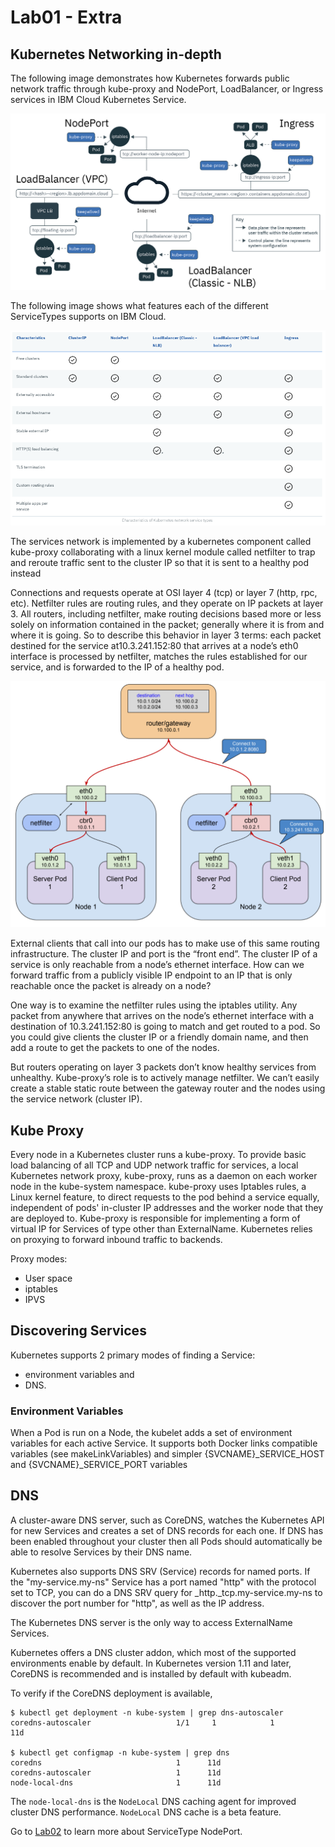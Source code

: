 # Lab01 - Extra

## Kubernetes Networking in-depth

The following image demonstrates how Kubernetes forwards public network traffic through kube-proxy and NodePort, LoadBalancer, or Ingress services in IBM Cloud Kubernetes Service.

![IKS public network traffic](../images/cs_network_planning_ov-01.png)

The following image shows what features each of the different ServiceTypes supports on IBM Cloud.

![IKS public network traffic](../images/kubernetes-network-service-types.png)

The services network is implemented by a kubernetes component called kube-proxy collaborating with a linux kernel module called netfilter to trap and reroute traffic sent to the cluster IP so that it is sent to a healthy pod instead

Connections and requests operate at OSI layer 4 (tcp) or layer 7 (http, rpc, etc). Netfilter rules are routing rules, and they operate on IP packets at layer 3. All routers, including netfilter, make routing decisions based more or less solely on information contained in the packet; generally where it is from and where it is going. So to describe this behavior in layer 3 terms: each packet destined for the service at10.3.241.152:80 that arrives at a node’s eth0 interface is processed by netfilter, matches the rules established for our service, and is forwarded to the IP of a healthy pod.

![Layer 3 Forwarding](../images/kube-layer3-networking.png)

External clients that call into our pods has to make use of this same routing infrastructure. The cluster IP and port is the “front end”. The cluster IP of a service is only reachable from a node’s ethernet interface. How can we forward traffic from a publicly visible IP endpoint to an IP that is only reachable once the packet is already on a node?

One way is to examine the netfilter rules using the iptables utility. Any packet from anywhere that arrives on the node’s ethernet interface with a destination of 10.3.241.152:80 is going to match and get routed to a pod. So you could give clients the cluster IP or a friendly domain name, and then add a route to get the packets to one of the nodes.

But routers operating on layer 3 packets don’t know healthy services from unhealthy. Kube-proxy’s role is to actively manage netfilter. We can’t easily create a stable static route between the gateway router and the nodes using the service network (cluster IP).

## Kube Proxy

Every node in a Kubernetes cluster runs a kube-proxy. To provide basic load balancing of all TCP and UDP network traffic for services, a local Kubernetes network proxy, kube-proxy, runs as a daemon on each worker node in the kube-system namespace. kube-proxy uses Iptables rules, a Linux kernel feature, to direct requests to the pod behind a service equally, independent of pods' in-cluster IP addresses and the worker node that they are deployed to. Kube-proxy is responsible for implementing a form of virtual IP for Services of type other than ExternalName. Kubernetes relies on proxying to forward inbound traffic to backends. 

Proxy modes:
- User space
- iptables
- IPVS

## Discovering Services

Kubernetes supports 2 primary modes of finding a Service:
- environment variables and 
- DNS.

### Environment Variables

When a Pod is run on a Node, the kubelet adds a set of environment variables for each active Service. It supports both Docker links compatible variables (see makeLinkVariables) and simpler {SVCNAME}_SERVICE_HOST and {SVCNAME}_SERVICE_PORT variables

## DNS

A cluster-aware DNS server, such as CoreDNS, watches the Kubernetes API for new Services and creates a set of DNS records for each one. If DNS has been enabled throughout your cluster then all Pods should automatically be able to resolve Services by their DNS name.

Kubernetes also supports DNS SRV (Service) records for named ports. If the "my-service.my-ns" Service has a port named "http" with the protocol set to TCP, you can do a DNS SRV query for _http._tcp.my-service.my-ns to discover the port number for "http", as well as the IP address.

The Kubernetes DNS server is the only way to access ExternalName Services.

Kubernetes offers a DNS cluster addon, which most of the supported environments enable by default. In Kubernetes version 1.11 and later, CoreDNS is recommended and is installed by default with kubeadm.

To verify if the CoreDNS deployment is available,
```
$ kubectl get deployment -n kube-system | grep dns-autoscaler
coredns-autoscaler                   1/1     1            1           11d

$ kubectl get configmap -n kube-system | grep dns
coredns                              1      11d
coredns-autoscaler                   1      11d
node-local-dns                       1      11d
```
The `node-local-dns` is the `NodeLocal` DNS caching agent for improved cluster DNS performance. `NodeLocal` DNS cache is a beta feature.


Go to [Lab02](../Lab02/README.md) to learn more about ServiceType NodePort.